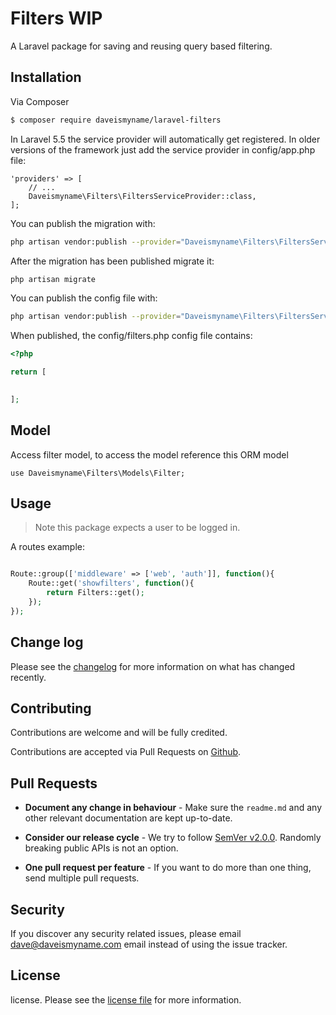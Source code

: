 
# Filters WIP

A Laravel package for saving and reusing query based filtering.

## Installation

Via Composer

``` bash
$ composer require daveismyname/laravel-filters
```

In Laravel 5.5 the service provider will automatically get registered. In older versions of the framework just add the service provider in config/app.php file:

```
'providers' => [
    // ...
    Daveismyname\Filters\FiltersServiceProvider::class,
];
```

You can publish the migration with:

```bash
php artisan vendor:publish --provider="Daveismyname\Filters\FiltersServiceProvider" --tag="migrations"
```

After the migration has been published migrate it:

```bash
php artisan migrate
```

You can publish the config file with:

```bash
php artisan vendor:publish --provider="Daveismyname\Filters\FiltersServiceProvider" --tag="config"
```

When published, the config/filters.php config file contains:

```php
<?php

return [

    
];
```

## Model

Access filter model, to access the model reference this ORM model

```
use Daveismyname\Filters\Models\Filter;
```


## Usage

>Note this package expects a user to be logged in.

A routes example:

```php

Route::group(['middleware' => ['web', 'auth']], function(){
    Route::get('showfilters', function(){
        return Filters::get();
    });
});
```


## Change log

Please see the [changelog](changelog.md) for more information on what has changed recently.


## Contributing

Contributions are welcome and will be fully credited.

Contributions are accepted via Pull Requests on [Github](https://github.com/daveismyname/laravel-filters).

## Pull Requests

- **Document any change in behaviour** - Make sure the `readme.md` and any other relevant documentation are kept up-to-date.

- **Consider our release cycle** - We try to follow [SemVer v2.0.0](http://semver.org/). Randomly breaking public APIs is not an option.

- **One pull request per feature** - If you want to do more than one thing, send multiple pull requests.

## Security

If you discover any security related issues, please email dave@daveismyname.com email instead of using the issue tracker.

## License

license. Please see the [license file](license.md) for more information.
